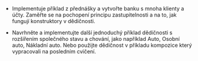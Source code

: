 - Implementuje příklad z přednášky a vytvořte banku s
mnoha klienty a účty. Zaměřte se na pochopení
principu zastupitelnosti a na to, jak fungují
konstruktory v dědičnosti.

- Navrhněte a implementujte další jednoduchý příklad
dědičnosti s rozšířením společného stavu a chování,
jako například Auto, Osobní auto, Nákladní auto. Nebo použijte dědičnost v příkladu kompozice který vypracovali na posledním cvičení.